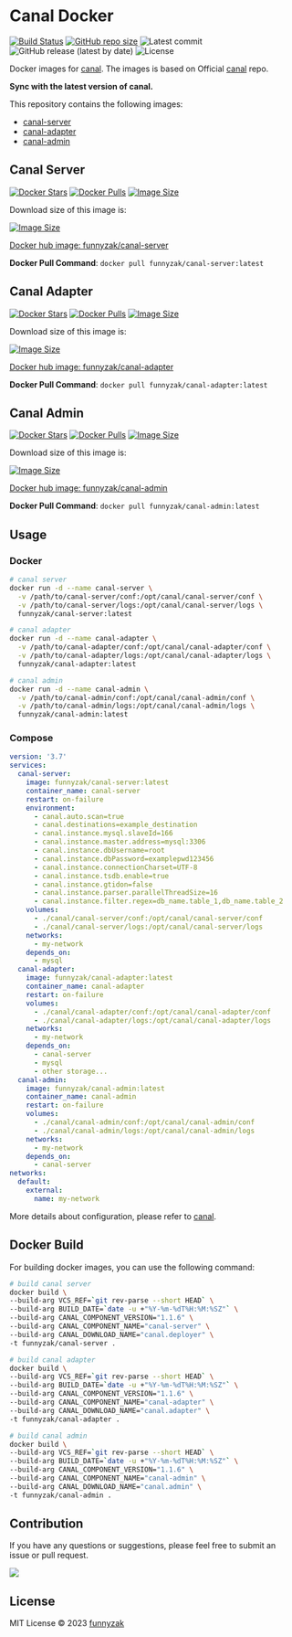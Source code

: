 # Canal Docker

[![Build Status][build-status-image]][build-status]
[![GitHub repo size][repo-size-image]][repository-url]
![Latest commit][latest-commit]
![GitHub release (latest by date)][latest-release]
![License][license-image]

[build-status-image]:  https://github.com/funnyzak/canal-docker/actions/workflows/build.yml/badge.svg
[build-status]: https://github.com/funnyzak/canal-docker/actions
[repo-size-image]: https://img.shields.io/github/repo-size/funnyzak/canal-docker?style=flat-square&logo=github&logoColor=white&label=size
[repository-url]: https://github.com/funnyzak/canal-docker
[license-image]: https://img.shields.io/github/license/funnyzak/canal-docker?style=flat-square&logo=github&logoColor=white&label=license
[latest-commit]: https://img.shields.io/github/last-commit/funnyzak/canal-docker
[latest-release]: https://img.shields.io/github/v/release/funnyzak/canal-docker

Docker images for [canal](https://github.com/alibaba/canal). The images is based on Official [canal](https://github.com/alibaba/canal) repo.

 **Sync with the latest version of canal.**

This repository contains the following images:

- [canal-server](https://github.com/alibaba/canal/tree/master/server)
- [canal-adapter](https://github.com/alibaba/canal/tree/master/client-adapter)
- [canal-admin](https://github.com/alibaba/canal/tree/master/admin)

## Canal Server

[![Docker Stars](https://img.shields.io/docker/stars/funnyzak/canal-server.svg?style=flat-square)](https://hub.docker.com/r/funnyzak/canal-server/)
[![Docker Pulls](https://img.shields.io/docker/pulls/funnyzak/canal-server.svg?style=flat-square)](https://hub.docker.com/r/funnyzak/canal-server/)
[![Image Size](https://img.shields.io/docker/image-size/funnyzak/canal-server)](https://hub.docker.com/r/funnyzak/canal-server/)

Download size of this image is:

[![Image Size](https://img.shields.io/docker/image-size/funnyzak/canal-server)](https://hub.docker.com/r/funnyzak/canal-server/)

[Docker hub image: funnyzak/canal-server](https://hub.docker.com/r/funnyzak/canal-server)

**Docker Pull Command**: `docker pull funnyzak/canal-server:latest`

## Canal Adapter

[![Docker Stars](https://img.shields.io/docker/stars/funnyzak/canal-adapter.svg?style=flat-square)](https://hub.docker.com/r/funnyzak/canal-adapter/)
[![Docker Pulls](https://img.shields.io/docker/pulls/funnyzak/canal-adapter.svg?style=flat-square)](https://hub.docker.com/r/funnyzak/canal-adapter/)
[![Image Size](https://img.shields.io/docker/image-size/funnyzak/canal-adapter)](https://hub.docker.com/r/funnyzak/canal-adapter/)

Download size of this image is:

[![Image Size](https://img.shields.io/docker/image-size/funnyzak/canal-adapter)](https://hub.docker.com/r/funnyzak/canal-adapter/)

[Docker hub image: funnyzak/canal-adapter](https://hub.docker.com/r/funnyzak/canal-adapter)

**Docker Pull Command**: `docker pull funnyzak/canal-adapter:latest`

## Canal Admin

[![Docker Stars](https://img.shields.io/docker/stars/funnyzak/canal-admin.svg?style=flat-square)](https://hub.docker.com/r/funnyzak/canal-admin/)
[![Docker Pulls](https://img.shields.io/docker/pulls/funnyzak/canal-admin.svg?style=flat-square)](https://hub.docker.com/r/funnyzak/canal-admin/)
[![Image Size](https://img.shields.io/docker/image-size/funnyzak/canal-admin)](https://hub.docker.com/r/funnyzak/canal-admin/)

Download size of this image is:

[![Image Size](https://img.shields.io/docker/image-size/funnyzak/canal-admin)](https://hub.docker.com/r/funnyzak/canal-admin/)

[Docker hub image: funnyzak/canal-admin](https://hub.docker.com/r/funnyzak/canal-admin)

**Docker Pull Command**: `docker pull funnyzak/canal-admin:latest`

## Usage

### Docker

```bash
# canal server
docker run -d --name canal-server \
  -v /path/to/canal-server/conf:/opt/canal/canal-server/conf \
  -v /path/to/canal-server/logs:/opt/canal/canal-server/logs \
  funnyzak/canal-server:latest

# canal adapter
docker run -d --name canal-adapter \
  -v /path/to/canal-adapter/conf:/opt/canal/canal-adapter/conf \
  -v /path/to/canal-adapter/logs:/opt/canal/canal-adapter/logs \
  funnyzak/canal-adapter:latest

# canal admin
docker run -d --name canal-admin \
  -v /path/to/canal-admin/conf:/opt/canal/canal-admin/conf \
  -v /path/to/canal-admin/logs:/opt/canal/canal-admin/logs \
  funnyzak/canal-admin:latest
```

### Compose

```yaml
version: '3.7'
services:
  canal-server:
    image: funnyzak/canal-server:latest
    container_name: canal-server
    restart: on-failure
    environment:
      - canal.auto.scan=true
      - canal.destinations=example_destination
      - canal.instance.mysql.slaveId=166
      - canal.instance.master.address=mysql:3306
      - canal.instance.dbUsername=root
      - canal.instance.dbPassword=examplepwd123456
      - canal.instance.connectionCharset=UTF-8
      - canal.instance.tsdb.enable=true
      - canal.instance.gtidon=false
      - canal.instance.parser.parallelThreadSize=16
      - canal.instance.filter.regex=db_name.table_1,db_name.table_2
    volumes:
      - ./canal/canal-server/conf:/opt/canal/canal-server/conf
      - ./canal/canal-server/logs:/opt/canal/canal-server/logs
    networks:
      - my-network
    depends_on:
      - mysql
  canal-adapter:
    image: funnyzak/canal-adapter:latest
    container_name: canal-adapter
    restart: on-failure
    volumes:
      - ./canal/canal-adapter/conf:/opt/canal/canal-adapter/conf
      - ./canal/canal-adapter/logs:/opt/canal/canal-adapter/logs
    networks:
      - my-network
    depends_on:
      - canal-server
      - mysql
      - other storage...
  canal-admin:
    image: funnyzak/canal-admin:latest
    container_name: canal-admin
    restart: on-failure
    volumes:
      - ./canal/canal-admin/conf:/opt/canal/canal-admin/conf
      - ./canal/canal-admin/logs:/opt/canal/canal-admin/logs
    networks:
      - my-network
    depends_on:
      - canal-server
networks:
  default:
    external:
      name: my-network
```

More details about configuration, please refer to [canal](https://github.com/alibaba/canal).

## Docker Build

For building docker images, you can use the following command:

```bash
# build canal server
docker build \
--build-arg VCS_REF=`git rev-parse --short HEAD` \
--build-arg BUILD_DATE=`date -u +"%Y-%m-%dT%H:%M:%SZ"` \
--build-arg CANAL_COMPONENT_VERSION="1.1.6" \
--build-arg CANAL_COMPONENT_NAME="canal-server" \
--build-arg CANAL_DOWNLOAD_NAME="canal.deployer" \
-t funnyzak/canal-server .

# build canal adapter
docker build \
--build-arg VCS_REF=`git rev-parse --short HEAD` \
--build-arg BUILD_DATE=`date -u +"%Y-%m-%dT%H:%M:%SZ"` \
--build-arg CANAL_COMPONENT_VERSION="1.1.6" \
--build-arg CANAL_COMPONENT_NAME="canal-adapter" \
--build-arg CANAL_DOWNLOAD_NAME="canal.adapter" \
-t funnyzak/canal-adapter .

# build canal admin
docker build \
--build-arg VCS_REF=`git rev-parse --short HEAD` \
--build-arg BUILD_DATE=`date -u +"%Y-%m-%dT%H:%M:%SZ"` \
--build-arg CANAL_COMPONENT_VERSION="1.1.6" \
--build-arg CANAL_COMPONENT_NAME="canal-admin" \
--build-arg CANAL_DOWNLOAD_NAME="canal.admin" \
-t funnyzak/canal-admin .
```

## Contribution

If you have any questions or suggestions, please feel free to submit an issue or pull request.

<a href="https://github.com/funnyzak/canal-docker/graphs/contributors">
  <img src="https://contrib.rocks/image?repo=funnyzak/canal-docker" />
</a>

## License

MIT License © 2023 [funnyzak](https://github.com/funnyzak)
